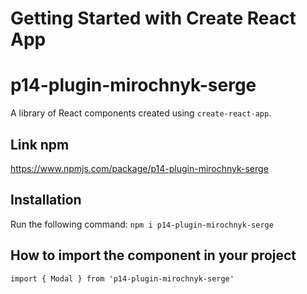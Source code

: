 # Getting Started with Create React App

# p14-plugin-mirochnyk-serge

A library of React components created using `create-react-app`.

## Link npm

https://www.npmjs.com/package/p14-plugin-mirochnyk-serge

## Installation

Run the following command:
`npm i p14-plugin-mirochnyk-serge`

## How to import the component in your project

`import { Modal } from 'p14-plugin-mirochnyk-serge'`
